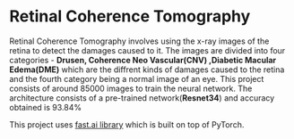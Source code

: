 # Retinal Coherence Tomography
Retinal Coherence Tomography involves using the x-ray images of the retina to detect the damages caused to it. The images are divided into four categories - **Drusen, Coherence Neo Vascular(CNV) ,Diabetic Macular Edema(DME)** which are the diffrent kinds of damages caused to the retina and the fourth category being a normal image of an eye. This project consists of around 85000 images to train the neural network. The architecture consists of a pre-trained network(**Resnet34**) and accuracy obtained is 93.84%


This project uses [fast.ai library](https://github.com/fastai/fastai) which is built on top of PyTorch.
